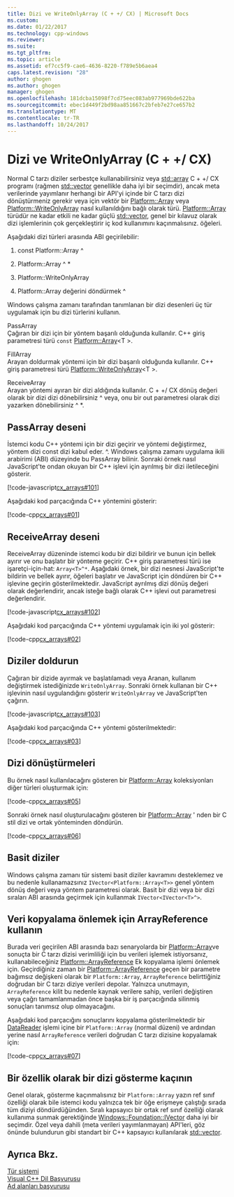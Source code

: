 ```yaml
---
title: Dizi ve WriteOnlyArray (C + +/ CX) | Microsoft Docs
ms.custom: 
ms.date: 01/22/2017
ms.technology: cpp-windows
ms.reviewer: 
ms.suite: 
ms.tgt_pltfrm: 
ms.topic: article
ms.assetid: ef7cc5f9-cae6-4636-8220-f789e5b6aea4
caps.latest.revision: "28"
author: ghogen
ms.author: ghogen
manager: ghogen
ms.openlocfilehash: 181dcba15098f7cd75eec083ab977969bde622ba
ms.sourcegitcommit: ebec1d449f2bd98aa851667c2bfeb7e27ce657b2
ms.translationtype: MT
ms.contentlocale: tr-TR
ms.lasthandoff: 10/24/2017
---
```

# <a name="array-and-writeonlyarray-ccx"></a>Dizi ve WriteOnlyArray (C + +/ CX)
Normal C tarzı diziler serbestçe kullanabilirsiniz veya [std::array](../standard-library/array-class-stl.md) C + +/ CX programı (rağmen [std::vector](../standard-library/vector-class.md) genellikle daha iyi bir seçimdir), ancak meta verilerinde yayımlanır herhangi bir API'yi içinde bir C tarzı dizi dönüştürmeniz gerekir veya için vektör bir [Platform::Array](../cppcx/platform-array-class.md) veya [Platform::WriteOnlyArray](../cppcx/platform-writeonlyarray-class.md) nasıl kullanıldığını bağlı olarak türü. [Platform::Array](../cppcx/platform-array-class.md) türüdür ne kadar etkili ne kadar güçlü [std::vector](../standard-library/vector-class.md), genel bir kılavuz olarak dizi işlemlerinin çok gerçekleştirir iç kod kullanımını kaçınmalısınız. öğeleri.  
  
 Aşağıdaki dizi türleri arasında ABI geçirilebilir:  
  
1.  const Platform::Array ^  
  
2.  Platform::Array ^ *  
  
3.  Platform::WriteOnlyArray  
  
4.  Platform::Array değerini döndürmek ^  
  
 Windows çalışma zamanı tarafından tanımlanan bir dizi desenleri üç tür uygulamak için bu dizi türlerini kullanın.  
  
 PassArray  
 Çağıran bir dizi için bir yöntem başarılı olduğunda kullanılır. C++ giriş parametresi türü `const` [Platform::Array](../cppcx/platform-array-class.md)\<T >.  
  
 FillArray  
 Arayan doldurmak yöntemi için bir dizi başarılı olduğunda kullanılır. C++ giriş parametresi türü [Platform::WriteOnlyArray](../cppcx/platform-writeonlyarray-class.md)\<T >.  
  
 ReceiveArray  
 Arayan yöntemi ayıran bir dizi aldığında kullanılır. C + +/ CX dönüş değeri olarak bir dizi dizi dönebilirsiniz ^ veya, onu bir out parametresi olarak dizi yazarken dönebilirsiniz ^ *.  
  
## <a name="passarray-pattern"></a>PassArray deseni  
 İstemci kodu C++ yöntemi için bir dizi geçirir ve yöntemi değiştirmez, yöntem dizi const dizi kabul eder. ^. Windows çalışma zamanı uygulama ikili arabirimi (ABI) düzeyinde bu PassArray bilinir. Sonraki örnek nasıl JavaScript'te ondan okuyan bir C++ işlevi için ayrılmış bir dizi iletileceğini gösterir.  
  
 [!code-javascript[cx_arrays#101](../cppcx/codesnippet/JavaScript/array-and-writeonlyarray-c-_1.js)]  
  
 Aşağıdaki kod parçacığında C++ yöntemini gösterir:  
  
 [!code-cpp[cx_arrays#01](../cppcx/codesnippet/CPP/js-array/class1.cpp#01)]  
  
## <a name="receivearray-pattern"></a>ReceiveArray deseni  
 ReceiveArray düzeninde istemci kodu bir dizi bildirir ve bunun için bellek ayırır ve onu başlatır bir yönteme geçirir. C++ giriş parametresi türü ise işaretçi-için-hat: `Array<T>^*`. Aşağıdaki örnek, bir dizi nesnesi JavaScript'te bildirin ve bellek ayırır, öğeleri başlatır ve JavaScript için döndüren bir C++ işlevine geçirin gösterilmektedir. JavaScript ayrılmış dizi dönüş değeri olarak değerlendirir, ancak isteğe bağlı olarak C++ işlevi out parametresi değerlendirir.  
  
 [!code-javascript[cx_arrays#102](../cppcx/codesnippet/JavaScript/array-and-writeonlyarray-c-_3.js)]  
  
 Aşağıdaki kod parçacığında C++ yöntemi uygulamak için iki yol gösterir:  
  
 [!code-cpp[cx_arrays#02](../cppcx/codesnippet/CPP/js-array/class1.cpp#02)]  
  
## <a name="fill-arrays"></a>Diziler doldurun  
 Çağıran bir dizide ayırmak ve başlatılamadı veya Aranan, kullanım değiştirmek istediğinizde `WriteOnlyArray`. Sonraki örnek kullanan bir C++ işlevinin nasıl uygulandığını gösterir `WriteOnlyArray` ve JavaScript'ten çağırın.  
  
 [!code-javascript[cx_arrays#103](../cppcx/codesnippet/JavaScript/array-and-writeonlyarray-c-_5.js)]  
  
 Aşağıdaki kod parçacığında C++ yöntemi gösterilmektedir:  
  
 [!code-cpp[cx_arrays#03](../cppcx/codesnippet/CPP/js-array/class1.cpp#03)]  
  
## <a name="array-conversions"></a>Dizi dönüştürmeleri  
 Bu örnek nasıl kullanılacağını gösteren bir [Platform::Array](../cppcx/platform-array-class.md) koleksiyonları diğer türleri oluşturmak için:  
  
 [!code-cpp[cx_arrays#05](../cppcx/codesnippet/CPP/js-array/class1.cpp#05)]  
  
 Sonraki örnek nasıl oluşturulacağını gösteren bir [Platform::Array](../cppcx/platform-array-class.md) ' nden bir C stil dizi ve ortak yönteminden döndürün.  
  
 [!code-cpp[cx_arrays#06](../cppcx/codesnippet/CPP/js-array/class1.cpp#06)]  
  
## <a name="jagged-arrays"></a>Basit diziler  
 Windows çalışma zamanı tür sistemi basit diziler kavramını desteklemez ve bu nedenle kullanamazsınız `IVector<Platform::Array<T>>` genel yöntem dönüş değeri veya yöntem parametresi olarak. Basit bir dizi veya bir dizi sıraları ABI arasında geçirmek için kullanmak `IVector<IVector<T>^>`.  
  
## <a name="use-arrayreference-to-avoid-copying-data"></a>Veri kopyalama önlemek için ArrayReference kullanın  
 Burada veri geçirilen ABI arasında bazı senaryolarda bir [Platform::Array](../cppcx/platform-array-class.md)ve sonuçta bir C tarzı dizisi verimliliği için bu verileri işlemek istiyorsanız, kullanabileceğiniz [Platform::ArrayReference](../cppcx/platform-arrayreference-class.md) Ek kopyalama işlemi önlemek için. Geçirdiğiniz zaman bir [Platform::ArrayReference](../cppcx/platform-arrayreference-class.md) geçen bir parametre bağımsız değişkeni olarak bir `Platform::Array`, `ArrayReference` belirttiğiniz doğrudan bir C tarzı diziye verileri depolar. Yalnızca unutmayın, `ArrayReference` kilit bu nedenle kaynak verilere sahip, verileri değiştiren veya çağrı tamamlanmadan önce başka bir iş parçacığında silinmiş sonuçları tanımsız olup olmayacağını.  
  
 Aşağıdaki kod parçacığını sonuçlarını kopyalama gösterilmektedir bir [DataReader](http://msdn.microsoft.com/library/windows/apps/windows.storage.streams.datareader.aspx) işlemi içine bir `Platform::Array` (normal düzeni) ve ardından yerine nasıl `ArrayReference` verileri doğrudan C tarzı dizisine kopyalamak için:  
  
 [!code-cpp[cx_arrays#07](../cppcx/codesnippet/CPP/js-array/class1.h#07)]  
  
## <a name="avoid-exposing-an-array-as-a-property"></a>Bir özellik olarak bir dizi gösterme kaçının  
 Genel olarak, gösterme kaçınmalısınız bir `Platform::Array` yazın ref sınıf özelliği olarak bile istemci kodu yalnızca tek bir öğe erişmeye çalıştığı sırada tüm diziyi döndürdüğünden. Sıralı kapsayıcı bir ortak ref sınıf özelliği olarak kullanıma sunmak gerektiğinde [Windows::Foundation::IVector](http://msdn.microsoft.com/library/windows/apps/br206631.aspx) daha iyi bir seçimdir. Özel veya dahili (meta verileri yayımlanmayan) API'leri, göz önünde bulundurun gibi standart bir C++ kapsayıcı kullanılarak [std::vector](../standard-library/vector-class.md).  
  
## <a name="see-also"></a>Ayrıca Bkz.  
 [Tür sistemi](../cppcx/type-system-c-cx.md)   
 [Visual C++ Dil Başvurusu](../cppcx/visual-c-language-reference-c-cx.md)   
 [Ad alanları başvurusu](../cppcx/namespaces-reference-c-cx.md)